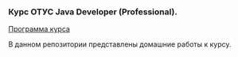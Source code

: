 ### Курс ОТУС Java Developer (Professional).

[Программа курса](https://github.com/kovalenkojuls/otus-homeworks/blob/master/Java_Developer_Professional_course_program.pdf)

В данном репозитории представлены домашние работы к курсу.


